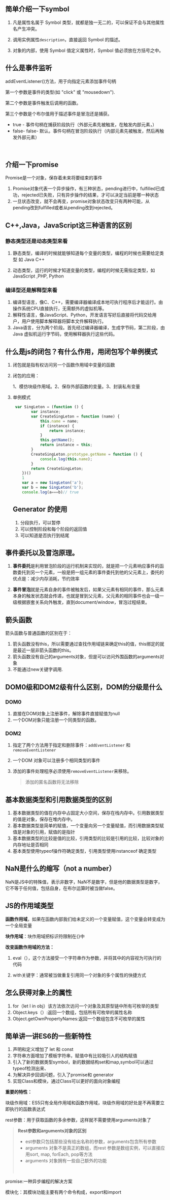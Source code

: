 ## 简单介绍一下symbol

1. 凡是属性名属于 Symbol 类型，就都是独一无二的，可以保证不会与其他属性名产生冲突。

2. 调用实例属性`description`，直接返回 Symbol 的描述。
3. 对象的内部，使用 Symbol 值定义属性时，Symbol 值必须放在方括号之中。

## 什么是事件监听

addEventListener()方法，用于向指定元素添加事件句柄

第一个参数是事件的类型(如 "click" 或 "mousedown").

第二个参数是事件触发后调用的函数。

第三个参数是个布尔值用于描述事件是冒泡还是捕获。

- true - 事件句柄在捕获阶段执行（外部元素先被触发，在触发内部元素，）
- false- false- 默认。事件句柄在冒泡阶段执行（内部元素先被触发，然后再触发外部元素）

​	

## 介绍一下promise

Promise是一个对象，保存着未来将要结束的事件

1. Promise对象代表一个异步操作，有三种状态，pending进行中，fulfilled已成功，rejected已失败，只有异步操作的结果，才可以决定当前是哪一种状态
2. 一旦状态改变，就不会再变，promise对象状态改变只有两种可能，从pending改到fulfilled或者从pending改到rejected。

## C++,Java，JavaScript这三种语言的区别

### 静态类型还是动态类型来看

1. 静态类型，编译的时候就能够知道每个变量的类型，编程的时候也需要给定类型 如 Java C++

2. 动态类型，运行的时候才知道变量的类型，编程的时候无需指定类型，如 JavaScript ,PHP, Python

### 编译型还是解释型来看

1. 编译型语言，像C、C++，需要编译器编译成本地可执行程序后才能运行。由操作系统CPU直接执行，无需额外的虚拟机等。
2. 解释性语言，像JavaScript、Python，开发语言写好后直接将代码交给用户，用户使用脚本解释器将脚本文件解释执行。
3. Java语言，分为两个阶段。首先经过编译器编译，生成字节码，第二阶段，由Java 虚拟机运行字节码，使用解释器执行这些代码。

##  什么是js的闭包？有什么作用，用闭包写个单例模式

1. 闭包就是指有权访问另一个函数作用域中变量的函数

2. 闭包的应用：

   1、模仿块级作用域。2、保存外部函数的变量。3、封装私有变量

3. 单例模式

   ```javascript
    var SingLeton = (function () {
           var instance;
           var CreateSingLeton = function (name) {
               this.name = name;
               if (instance) { 
                   return instance;
               }
               this.getName();
               return instance = this;
           }
           CreateSingLeton.prototype.getName = function () {
               console.log(this.name);
           }
           return CreateSingLeton;
       })()
       1
       var a = new SingLeton('a');
       var b = new SingLeton('b');
       console.log(a===b)// true
   ```

   ## Generator 的使用

   1. 分段执行，可以暂停
   2. 可以控制阶段和每个阶段的返回值
   3. 可以知道是否执行到结尾

## 事件委托以及冒泡原理。

1. **事件委托**是利用冒泡阶段的运行机制来实现的，就是把一个元素响应事件的函数委托到另一个元素，一般是把一组元素的事件委托到他的父元素上，委托的优点是：减少内存消耗，节约效率

2. **事件冒泡**就是元素自身的事件被触发后，如果父元素有相同的事件，那么元素本身的触发状态就会传递，也就是冒到父元素，父元素的相同事件也会一级一级根据嵌套关系向外触发，直到document/window，冒泡过程结束。

## 箭头函数

箭头函数与普通函数的区别在于：

1. 箭头函数没有this，所以需要通过查找作用域链来确定this的值，this绑定的就是最近一层非箭头函数的this。
2. 箭头函数没有自己的arguments对象，但是可以访问外围函数的arguments对象
3. 不能通过new关键字调用.

## DOM0级和DOM2级有什么区别，DOM的分级是什么

### DOM0

1. 直接在DOM对象上注册事件，解除事件直接赋值为null
2. 一个DOM对象只能注册一个同类型的函数。

### DOM2

1. 指定了两个方法用于指定和删除事件：`addEventListener` 和 `removeEventListener`

2. 一个DOM 对象可以注册多个相同类型的事件

3. 添加的事件处理程序必须使用`removeEventListener`来移除。

   > 添加的匿名函数将无法移除

## 基本数据类型和引用数据类型的区别

1. 基本数据类型的值在内存中占固定大小空间，保存在栈内存中。引用数据类型的值是对象，保存在堆内存中。
2. 基本数据类型是简单的赋值，一个变量向另一个变量赋值，而引用数据类型赋值是对象的引用，赋值的是指针
3. 基本数据类型的比较是值的比较，引用类型的比较是引用的比较，比较对象的内存地址是否相同
4. 基本类型使用typeof操作符确定类型，引用类型使用instanceof 确定类型

## NaN是什么的缩写（not a number）

NaN是JS中的特殊值，表示非数字，NaN不是数字，但是他的数据类型是数字，它不等于任何值，包括自身，在布尔运算时被当做false。

## JS的作用域类型

**函数作用域**，如果在函数内部我们给未定义的一个变量赋值，这个变量会转变成为一个全局变量

**块作用域**：块作用域把标识符限制在{}中

**改变函数作用域的方法：**

1. eval（），这个方法接受一个字符串作为参数，并将其中的内容视为可执行的代码

2. with关键字：通常被当做重复引用同一个对象的多个属性的快捷方式

##  怎么获得对象上的属性

1. for（let I in obj）该方法依次访问一个对象及其原型链中所有可枚举的类型
2. Object.keys（）:返回一个数组，包括所有可枚举的属性名称
3. Object.getOwnPropertyNames:返回一个数组包含不可枚举的属性

##  简单讲一讲ES6的一些新特性

1. 声明和定义增加了 let 和 const
2. 字符串方面增加了模板字符串，赋值中有比较吸引人的结构赋值
3. 引入了新的数据类型symbol，新的数据结构set和map,symbol可以通过typeof检测出来、
4. 为解决异步回调问题，引入了promise和 generator
5. 实现Class和模块，通过Class可以更好的面向对象编程

**重要的特性：**

块级作用域：ES5只有全局作用域和函数作用域，块级作用域的好处是不再需要立即执行的函数表达式

rest参数：用于获取函数的多余参数，这样就不需要使用arguments对象了

> **Rest参数和arguments对象的区别**
>
> - est参数只包括那些没有给出名称的参数，arguments包含所有参数
> - arguments 对象不是真正的数组，而rest 参数是数组实例，可以直接应用sort, map, forEach, pop等方法
> - arguments 对象拥有一些自己额外的功能
>
> ​	

promise:一种异步编程的解决方案

模块化：其模块功能主要有两个命令构成，export和import